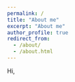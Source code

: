 ```yaml
---
permalink: /
title: "About me"
excerpt: "About me"
author_profile: true
redirect_from: 
  - /about/
  - /about.html
---
```


Hi,